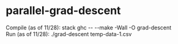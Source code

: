 # parallel-grad-descent

Compile (as of 11/28): stack ghc -- --make -Wall -O grad-descent  
Run (as of 11/28): ./grad-descent temp-data-1.csv
